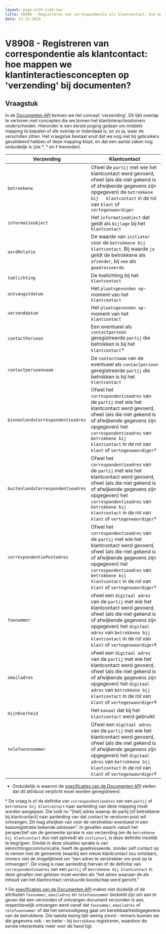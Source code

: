 ```yaml
---
layout: page-with-side-nav
title: V8908 - Registreren van correspondentie als klantcontact: hoe mappen we klantinteractiesconcepten op 'verzending' bij documenten?
date: 13-12-2023
---
```


# V8908 - Registreren van correspondentie als klantcontact: hoe mappen we klantinteractiesconcepten op 'verzending' bij documenten?

## Vraagstuk

In de [Documenten API](https://redocly.github.io/redoc/?url=https://raw.githubusercontent.com/VNG-Realisatie/gemma-documentregistratiecomponent/1.4.3/src/openapi.yaml#tag/verzendingen/operation/verzending_create) kennen we het concept 'verzending'. Dit lijkt overlap te vertonen met concepten die we binnen het klantinteractiesdomein onderscheiden. Hieronder is een eerste poging gedaan om middels mapping te bepalen of die overlap er inderdaad is, en zo ja, waar de verschillen zitten. Het vraagstuk bestaat eruit dat we nog niet bij gebruikers gevalideerd hebben of deze mapping klopt, en dat een aantal zaken nog onduidelijk is (zie *, † en ‡ hieronder).

| Verzending                        | Klantcontact                                                                                                                                                                                                                                                                  | 
|-----------------------------------|-------------------------------------------------------------------------------------------------------------------------------------------------------------------------------------------------------------------------------------------------------------------------------|
| `betrokkene`                      | Ofwel de `partij` met wie het klantcontact werd gevoerd, ofwel (als die   niet gekend is of afwijkende gegevens zijn opgegeven) de `betrokkene bij   klantcontact` in de rol van `klant` of `vertegenwoordiger`                                                               |
| `informatieobject`                | Het `informatieobject` dat geldt als `bijlage` bij het `klantcontact`                                                                                                                                                                                                         |
| `aardRelatie`                     | De waarde van `initiator` voor de `betrokkene bij klantcontact`. Bij   waarde `ja` geldt de betrokkene als `afzender`, bij `nee` als   `geadresseerde`.                                                                                                                       |
| `toelichting`                     | De toelichting bij het `klantcontact`                                                                                                                                                                                                                                         |
| `ontvangstdatum`                  | Het `plaatsgevonden op`-moment van het `klantcontact`                                                                                                                                                                                                                         |
| `verzenddatum`                    | Het `plaatsgevonden op`-moment van het `klantcontact`                                                                                                                                                                                                                         |
| `contactPersoon`                  | Een eventueel als `contactpersoon` geregistreerde `partij` die betrokken   is bij het `klantcontact`*                                                                                                                                                                         |
| `contactpersoonnaam`              | De `contactnaam` van de eventueel als `contactpersoon` geregistreerde   `partij` die betrokken is bij het `klantcontact`                                                                                                                                                      |
| `binnenlandsCorrespondentieadres` | Ofwel het `correspondentieadres` van de `partij` met wie het klantcontact   werd gevoerd, ofwel (als die niet gekend is of afwijkende gegevens zijn   opgegeven) het `correspondentieadres` van `betrokkene bij klantcontact` in de   rol van `klant` of `vertegenwoordiger`† |
| `buitenlandsCorrespondentieadres` | Ofwel het `correspondentieadres` van de `partij` met wie het klantcontact   werd gevoerd, ofwel (als die niet gekend is of afwijkende gegevens zijn   opgegeven) het `correspondentieadres` van `betrokkene bij klantcontact` in de   rol van `klant` of `vertegenwoordiger`† |
| `correspondentiePostadres`        | Ofwel het `correspondentieadres` van de `partij` met wie het klantcontact   werd gevoerd, ofwel (als die niet gekend is of afwijkende gegevens zijn   opgegeven) het `correspondentieadres` van `betrokkene bij klantcontact` in de   rol van `klant` of `vertegenwoordiger`† |
| `faxnummer`                       | ofwel een `digitaal adres` van de `partij` met wie het klantcontact werd   gevoerd, ofwel (als die niet gekend is of afwijkende gegevens zijn opgegeven)   het `digitaal adres` van `betrokkene bij klantcontact` in de rol van `klant`   of `vertegenwoordiger`‡             |
| `emailadres`                      | ofwel een `digitaal adres` van de `partij` met wie het klantcontact werd   gevoerd, ofwel (als die niet gekend is of afwijkende gegevens zijn opgegeven)   het `digitaal adres` van `betrokkene bij klantcontact` in de rol van `klant`   of `vertegenwoordiger`‡             |
| `mijnOverheid`                    | Het `kanaal` dat bij het `klantcontact` werd gebruikt                                                                                                                                                                                                                         |
| `telefoonnnummer`                 | Ofwel een `digitaal adres` van de `partij` met wie het klantcontact werd   gevoerd, ofwel (als die niet gekend is of afwijkende gegevens zijn opgegeven)   het `digitaal adres` van `betrokkene bij klantcontact` in de rol van `klant`   of `vertegenwoordiger`‡             |

* Onduidelijk is waarom de [specificaties van de Documenten API](https://redocly.github.io/redoc/?url=https://raw.githubusercontent.com/VNG-Realisatie/gemma-documentregistratiecomponent/1.4.3/src/openapi.yaml#tag/verzendingen/operation/verzending_create) stellen dat dit attribuut verplicht moet worden geregistreerd.

† De vraag is of de definitie van `correspondentieadres` van een `partij` of `betrokkene bij klantcontact` naar aanleiding van deze mapping moet worden aangepast. Die luidt nu "[het] adres waarop de partij [of betrokkene bij klantcontact] naar aanleiding van dat contact te versturen post wil ontvangen. Dit mag afwijken van voor de verstrekker eventueel in een basisregistratie bekende adressen". In gevallen waarin vanuit het perspectief van de gemeente sprake is van verzending (en de `betrokkene bij klantcontact` dus niet optreedt als `initiator`), is deze definitie moeilijk te begrijpen. Omdat in deze situaties sprake is van éénrichtingscommunicatie, heeft de geadresseerde, zonder zelf contact op te nemen met de gemeente (waarbij een nieuw klantcontact zou ontstaan), immers niet de mogelijkheid om "een adres te verstrekker om post op te ontvangen". De vraag is naar aanleiding hiervan of de definitie van `correspondentieadres` van een `partij` of `betrokkene bij klantcontact` in deze gevallen niet gelezen moet worden als "het adres waaraan de als inhoud van het klantcontact verstuurde boodschap werd gericht."

‡ De [specificaties van de Documenten API](https://redocly.github.io/redoc/?url=https://raw.githubusercontent.com/VNG-Realisatie/gemma-documentregistratiecomponent/1.4.3/src/openapi.yaml#tag/verzendingen/operation/verzending_create) maken niet duidelijk of de attributen `faxnummer`, `emailadres` en `telefoonnummer` bedoeld zijn om aan te geven dat een verzonden of ontvangen document verzonden is aan, respectievelijk ontvangen werd vanaf dat `faxnummer`, `emailadres` of `telefoonnummer` of dat het eenvoudigweg gaat om bereikbaarheidsgegevens van de betrokkene. Die laatste lezing lijkt weinig zinvol - immers kunnen we die gegevens ook - en beter - bij `betrokkene` registreren, waardoor de eerste interpretatie meer voor de hand ligt.
